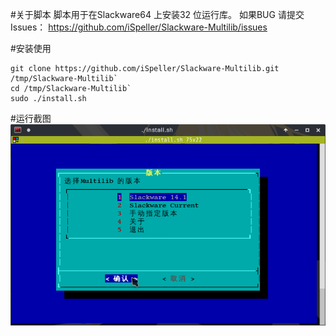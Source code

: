 #关于脚本
脚本用于在Slackware64 上安装32 位运行库。
如果BUG 请提交Issues：
https://github.com/iSpeller/Slackware-Multilib/issues

#安装使用

    git clone https://github.com/iSpeller/Slackware-Multilib.git /tmp/Slackware-Multilib`
    cd /tmp/Slackware-Multilib`
    sudo ./install.sh

#运行截图
![截图1](screenshtos/screenshot1.png?raw=true)

